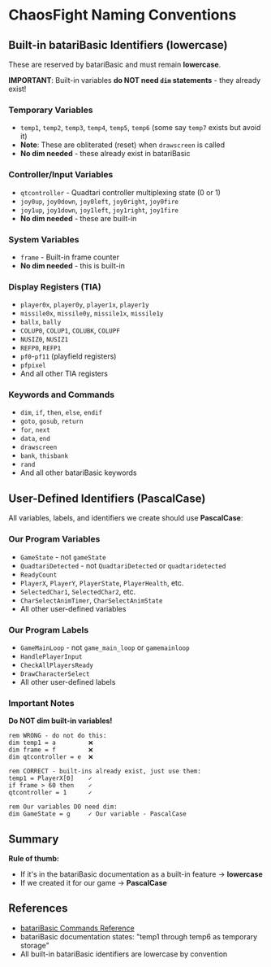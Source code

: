 # ChaosFight Naming Conventions

## Built-in batariBasic Identifiers (lowercase)

These are reserved by batariBasic and must remain **lowercase**.

**IMPORTANT**: Built-in variables **do NOT need `dim` statements** - they already exist!

### Temporary Variables
- `temp1`, `temp2`, `temp3`, `temp4`, `temp5`, `temp6` (some say `temp7` exists but avoid it)
- **Note**: These are obliterated (reset) when `drawscreen` is called
- **No dim needed** - these already exist in batariBasic

### Controller/Input Variables
- `qtcontroller` - Quadtari controller multiplexing state (0 or 1)
- `joy0up`, `joy0down`, `joy0left`, `joy0right`, `joy0fire`
- `joy1up`, `joy1down`, `joy1left`, `joy1right`, `joy1fire`
- **No dim needed** - these are built-in

### System Variables
- `frame` - Built-in frame counter
- **No dim needed** - this is built-in

### Display Registers (TIA)
- `player0x`, `player0y`, `player1x`, `player1y`
- `missile0x`, `missile0y`, `missile1x`, `missile1y`
- `ballx`, `bally`
- `COLUP0`, `COLUP1`, `COLUBK`, `COLUPF`
- `NUSIZ0`, `NUSIZ1`
- `REFP0`, `REFP1`
- `pf0`-`pf11` (playfield registers)
- `pfpixel`
- And all other TIA registers

### Keywords and Commands
- `dim`, `if`, `then`, `else`, `endif`
- `goto`, `gosub`, `return`
- `for`, `next`
- `data`, `end`
- `drawscreen`
- `bank`, `thisbank`
- `rand`
- And all other batariBasic keywords

## User-Defined Identifiers (PascalCase)

All variables, labels, and identifiers we create should use **PascalCase**:

### Our Program Variables
- `GameState` - not `gameState`
- `QuadtariDetected` - not `QuadtariDetected` or `quadtaridetected`
- `ReadyCount`
- `PlayerX`, `PlayerY`, `PlayerState`, `PlayerHealth`, etc.
- `SelectedChar1`, `SelectedChar2`, etc.
- `CharSelectAnimTimer`, `CharSelectAnimState`
- All other user-defined variables

### Our Program Labels
- `GameMainLoop` - not `game_main_loop` or `gamemainloop`
- `HandlePlayerInput`
- `CheckAllPlayersReady`
- `DrawCharacterSelect`
- All other user-defined labels

### Important Notes

**Do NOT dim built-in variables!**
```bataribasic
rem WRONG - do not do this:
dim temp1 = a         ❌
dim frame = f         ❌
dim qtcontroller = e  ❌

rem CORRECT - built-ins already exist, just use them:
temp1 = PlayerX[0]    ✓
if frame > 60 then    ✓
qtcontroller = 1      ✓

rem Our variables DO need dim:
dim GameState = g     ✓ Our variable - PascalCase
```

## Summary

**Rule of thumb:**
- If it's in the batariBasic documentation as a built-in feature → **lowercase**
- If we created it for our game → **PascalCase**

## References

- [batariBasic Commands Reference](https://www.randomterrain.com/atari-2600-memories-batari-basic-commands.html)
- batariBasic documentation states: "temp1 through temp6 as temporary storage"
- All built-in batariBasic identifiers are lowercase by convention

